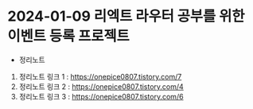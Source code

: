 # 2024-01-09 리엑트 라우터 공부를 위한 이벤트 등록 프로젝트

- 정리노트
1. 정리노트 링크 1 : https://onepice0807.tistory.com/7
2. 정리노트 링크 2 : https://onepice0807.tistory.com/4
3. 정리노트 링크 3 : https://onepice0807.tistory.com/6
